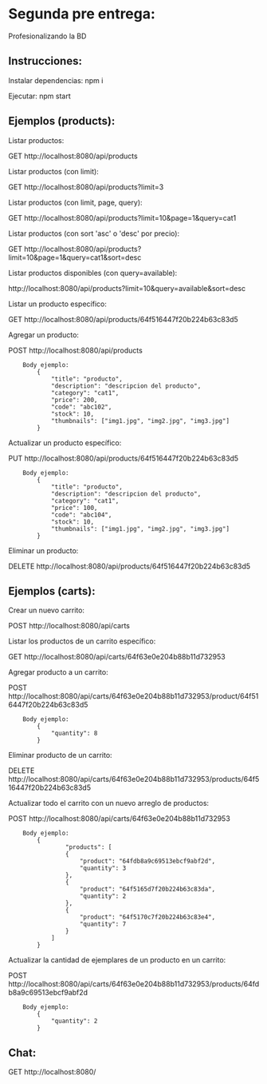 # Segunda pre entrega:

Profesionalizando la BD

## Instrucciones:

Instalar dependencias: npm i

Ejecutar: npm start

## Ejemplos (products):

Listar productos:

GET http://localhost:8080/api/products

Listar productos (con limit):

GET http://localhost:8080/api/products?limit=3

Listar productos (con limit, page, query):

GET http://localhost:8080/api/products?limit=10&page=1&query=cat1

Listar productos (con sort 'asc' o 'desc' por precio):

GET http://localhost:8080/api/products?limit=10&page=1&query=cat1&sort=desc

Listar productos disponibles (con query=available):

http://localhost:8080/api/products?limit=10&query=available&sort=desc

Listar un producto específico:

GET http://localhost:8080/api/products/64f516447f20b224b63c83d5

Agregar un producto:

POST http://localhost:8080/api/products

        Body ejemplo:
            {
                "title": "producto",
                "description": "descripcion del producto",
                "category": "cat1",
                "price": 200,
                "code": "abc102",
                "stock": 10,
                "thumbnails": ["img1.jpg", "img2.jpg", "img3.jpg"]
            }

Actualizar un producto específico:

PUT http://localhost:8080/api/products/64f516447f20b224b63c83d5

        Body ejemplo:
            {
                "title": "producto",
                "description": "descripcion del producto",
                "category": "cat1",
                "price": 100,
                "code": "abc104",
                "stock": 10,
                "thumbnails": ["img1.jpg", "img2.jpg", "img3.jpg"]
            }

Eliminar un producto:

DELETE http://localhost:8080/api/products/64f516447f20b224b63c83d5

## Ejemplos (carts):

Crear un nuevo carrito:

POST http://localhost:8080/api/carts

Listar los productos de un carrito específico:

GET http://localhost:8080/api/carts/64f63e0e204b88b11d732953

Agregar producto a un carrito:

POST http://localhost:8080/api/carts/64f63e0e204b88b11d732953/product/64f516447f20b224b63c83d5

        Body ejemplo:
            {
                "quantity": 8
            }

Eliminar producto de un carrito:

DELETE http://localhost:8080/api/carts/64f63e0e204b88b11d732953/products/64f516447f20b224b63c83d5

Actualizar todo el carrito con un nuevo arreglo de productos:

POST http://localhost:8080/api/carts/64f63e0e204b88b11d732953

        Body ejemplo:
            {
                    "products": [
                    {
                        "product": "64fdb8a9c69513ebcf9abf2d",
                        "quantity": 3
                    },
                    {
                        "product": "64f5165d7f20b224b63c83da",
                        "quantity": 2
                    },
                    {
                        "product": "64f5170c7f20b224b63c83e4",
                        "quantity": 7
                    }
                ]
            }

Actualizar la cantidad de ejemplares de un producto en un carrito:

POST http://localhost:8080/api/carts/64f63e0e204b88b11d732953/products/64fdb8a9c69513ebcf9abf2d

        Body ejemplo:
            {
                "quantity": 2
            }

## Chat:

GET http://localhost:8080/
